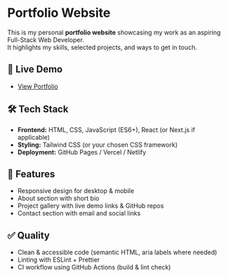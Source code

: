 # Portfolio Website

This is my personal **portfolio website** showcasing my work as an aspiring Full-Stack Web Developer.  
It highlights my skills, selected projects, and ways to get in touch.

## 🔗 Live Demo
- [View Portfolio](https://r3webdesign.de)

## 🛠️ Tech Stack
- **Frontend:** HTML, CSS, JavaScript (ES6+), React (or Next.js if applicable)  
- **Styling:** Tailwind CSS (or your chosen CSS framework)  
- **Deployment:** GitHub Pages / Vercel / Netlify  

## 🚀 Features
- Responsive design for desktop & mobile  
- About section with short bio  
- Project gallery with live demo links & GitHub repos  
- Contact section with email and social links  

## ✅ Quality
- Clean & accessible code (semantic HTML, aria labels where needed)  
- Linting with ESLint + Prettier  
- CI workflow using GitHub Actions (build & lint check)  


